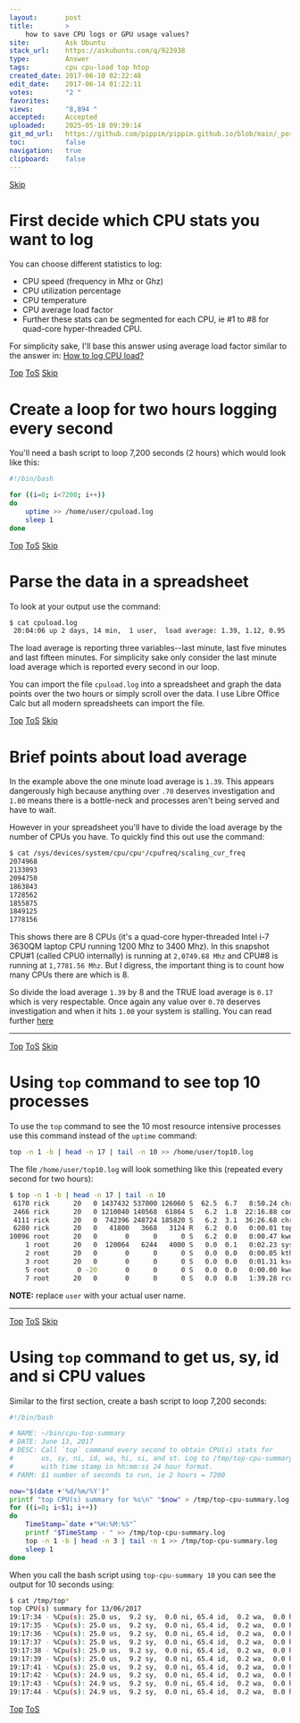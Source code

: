 ```yaml
---
layout:       post
title:        >
    how to save CPU logs or GPU usage values?
site:         Ask Ubuntu
stack_url:    https://askubuntu.com/q/923938
type:         Answer
tags:         cpu cpu-load top htop
created_date: 2017-06-10 02:22:48
edit_date:    2017-06-14 01:22:11
votes:        "2 "
favorites:    
views:        "8,894 "
accepted:     Accepted
uploaded:     2025-05-18 09:39:14
git_md_url:   https://github.com/pippim/pippim.github.io/blob/main/_posts/2017/2017-06-10-how-to-save-CPU-logs-or-GPU-usage-values_.md
toc:          false
navigation:   true
clipboard:    false
---
```



<a id="hdr1"></a>
<div class="hdr-bar">  <a href="#hdr2">Skip</a></div>

# First decide which CPU stats you want to log

You can choose different statistics to log:

 - CPU speed (frequency in Mhz or Ghz)
 - CPU utilization percentage
 - CPU temperature
 - CPU average load factor
 - Further these stats can be segmented for each CPU, ie #1 to #8 for
   quad-core hyper-threaded CPU.

For simplicity sake, I'll base this answer using average load factor similar to the answer in: [How to log CPU load?][1]


<a id="hdr2"></a>
<div class="hdr-bar">  <a href="#">Top</a>  <a href="#hdr1">ToS</a>  <a href="#hdr3">Skip</a></div>

# Create a loop for two hours logging every second

You'll need a bash script to loop 7,200 seconds (2 hours) which would look like this:



``` bash
#!/bin/bash

for ((i=0; i<7200; i++))
do
    uptime >> /home/user/cpuload.log
    sleep 1
done
```


<a id="hdr3"></a>
<div class="hdr-bar">  <a href="#">Top</a>  <a href="#hdr2">ToS</a>  <a href="#hdr4">Skip</a></div>

# Parse the data in a spreadsheet

To look at your output use the command:

``` bash
$ cat cpuload.log
 20:04:06 up 2 days, 14 min,  1 user,  load average: 1.39, 1.12, 0.95
```

The load average is reporting three variables--last minute, last five minutes and last fifteen minutes. For simplicity sake only consider the last minute load average which is reported every second in our loop.

You can import the file `cpuload.log` into a spreadsheet and graph the data points over the two hours or simply scroll over the data.
I use Libre Office Calc but all modern spreadsheets can import the file.


<a id="hdr4"></a>
<div class="hdr-bar">  <a href="#">Top</a>  <a href="#hdr3">ToS</a>  <a href="#hdr5">Skip</a></div>

# Brief points about load average

In the example above the one minute load average is `1.39`. This appears dangerously high because anything over `.70` deserves investigation and `1.00` means there is a bottle-neck and processes aren't being served and have to wait.

However in your spreadsheet you'll have to divide the load average by the number of CPUs you have. To quickly find this out use the command:

``` bash
$ cat /sys/devices/system/cpu/cpu*/cpufreq/scaling_cur_freq
2074968
2133093
2094750
1863843
1728562
1855875
1849125
1778156
```

This shows there are 8 CPUs (it's a quad-core hyper-threaded Intel i-7 3630QM laptop CPU running 1200 Mhz to 3400 Mhz). In this snapshot CPU#1 (called CPU0 internally) is running at `2,0749.68 Mhz` and CPU#8 is running at `1,7781.56 Mhz`. But I digress, the important thing is to count how many CPUs there are which is 8.

So divide the load average `1.39` by 8 and the TRUE load average is `0.17` which is very respectable. Once again any value over `0.70` deserves investigation and when it hits `1.00` your system is stalling. You can read further [here][2]


----------


<a id="hdr5"></a>
<div class="hdr-bar">  <a href="#">Top</a>  <a href="#hdr4">ToS</a>  <a href="#hdr6">Skip</a></div>

# Using `top` command to see top 10 processes

To use the `top` command to see the 10 most resource intensive processes use this command instead of the `uptime` command:

``` bash
top -n 1 -b | head -n 17 | tail -n 10 >> /home/user/top10.log
```

The file `/home/user/top10.log` will look something like this (repeated every second for two hours):

``` bash
$ top -n 1 -b | head -n 17 | tail -n 10
 6170 rick      20   0 1437432 537000 126060 S  62.5  6.7   8:50.24 chrome
 2466 rick      20   0 1210040 140568  61864 S   6.2  1.8  22:16.88 compiz
 4111 rick      20   0  742396 248724 185820 S   6.2  3.1  36:26.68 chrome
 6280 rick      20   0   41800   3668   3124 R   6.2  0.0   0:00.01 top
10096 root      20   0       0      0      0 S   6.2  0.0   0:00.47 kworker/0:2
    1 root      20   0  120064   6244   4000 S   0.0  0.1   0:02.23 systemd
    2 root      20   0       0      0      0 S   0.0  0.0   0:00.05 kthreadd
    3 root      20   0       0      0      0 S   0.0  0.0   0:01.31 ksoftirqd/0
    5 root       0 -20       0      0      0 S   0.0  0.0   0:00.00 kworker/0:+
    7 root      20   0       0      0      0 S   0.0  0.0   1:39.28 rcu_sched
```

**NOTE:** replace `user` with your actual user name.


----------


<a id="hdr6"></a>
<div class="hdr-bar">  <a href="#">Top</a>  <a href="#hdr5">ToS</a>  <a href="#hdr7">Skip</a></div>

# Using `top` command to get **us**, **sy**, **id** and **si** CPU values

Similar to the first section, create a bash script to loop 7,200 seconds:



``` bash
#!/bin/bash

# NAME: ~/bin/cpu-top-summary
# DATE: June 13, 2017
# DESC: Call `top` command every second to obtain CPU(s) stats for
#       us, sy, ni, id, wa, hi, si, and st. Log to /tmp/top-cpu-summary.log
#       with time stamp in hh:mm:ss 24 hour format.
# PARM: $1 number of seconds to run, ie 2 hours = 7200

now="$(date +'%d/%m/%Y')"
printf "top CPU(s) summary for %s\n" "$now" > /tmp/top-cpu-summary.log
for ((i=0; i<$1; i++))
do
    TimeStamp=`date +"%H:%M:%S"`
    printf "$TimeStamp - " >> /tmp/top-cpu-summary.log
    top -n 1 -b | head -n 3 | tail -n 1 >> /tmp/top-cpu-summary.log
    sleep 1
done
```

When you call the bash script using `top-cpu-summary 10` you can see the output for 10 seconds using:

``` bash
$ cat /tmp/top*
top CPU(s) summary for 13/06/2017
19:17:34 - %Cpu(s): 25.0 us,  9.2 sy,  0.0 ni, 65.4 id,  0.2 wa,  0.0 hi,  0.2 si,  0.0 st
19:17:35 - %Cpu(s): 25.0 us,  9.2 sy,  0.0 ni, 65.4 id,  0.2 wa,  0.0 hi,  0.2 si,  0.0 st
19:17:36 - %Cpu(s): 25.0 us,  9.2 sy,  0.0 ni, 65.4 id,  0.2 wa,  0.0 hi,  0.2 si,  0.0 st
19:17:37 - %Cpu(s): 25.0 us,  9.2 sy,  0.0 ni, 65.4 id,  0.2 wa,  0.0 hi,  0.2 si,  0.0 st
19:17:38 - %Cpu(s): 25.0 us,  9.2 sy,  0.0 ni, 65.4 id,  0.2 wa,  0.0 hi,  0.2 si,  0.0 st
19:17:39 - %Cpu(s): 25.0 us,  9.2 sy,  0.0 ni, 65.4 id,  0.2 wa,  0.0 hi,  0.2 si,  0.0 st
19:17:41 - %Cpu(s): 25.0 us,  9.2 sy,  0.0 ni, 65.4 id,  0.2 wa,  0.0 hi,  0.2 si,  0.0 st
19:17:42 - %Cpu(s): 24.9 us,  9.2 sy,  0.0 ni, 65.4 id,  0.2 wa,  0.0 hi,  0.2 si,  0.0 st
19:17:43 - %Cpu(s): 24.9 us,  9.2 sy,  0.0 ni, 65.4 id,  0.2 wa,  0.0 hi,  0.2 si,  0.0 st
19:17:44 - %Cpu(s): 24.9 us,  9.2 sy,  0.0 ni, 65.4 id,  0.2 wa,  0.0 hi,  0.2 si,  0.0 st
```



  [1]: https://askubuntu.com/questions/22021/how-to-log-cpu-load
  [2]: http://blog.scoutapp.com/articles/2009/07/31/understanding-load-averages



<a id="hdr7"></a>
<div class="hdr-bar">  <a href="#">Top</a>  <a href="#hdr6">ToS</a></div>

